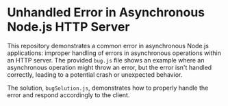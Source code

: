 # Unhandled Error in Asynchronous Node.js HTTP Server

This repository demonstrates a common error in asynchronous Node.js applications: improper handling of errors in asynchronous operations within an HTTP server.  The provided `bug.js` file shows an example where an asynchronous operation might throw an error, but the error isn't handled correctly, leading to a potential crash or unexpected behavior.

The solution, `bugSolution.js`, demonstrates how to properly handle the error and respond accordingly to the client.